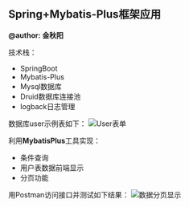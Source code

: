 ## Spring+Mybatis-Plus框架应用

**@author: 金秋阳**

技术栈：

- SpringBoot
- Mybatis-Plus
- Mysql数据库
- Druid数据库连接池
- logback日志管理

数据库user示例表如下：
![User表单](https://burningblog.oss-cn-shanghai.aliyuncs.com/img/20200214111953.png)

利用**MybatisPlus**工具实现：

- 条件查询
- 用户表数据前端显示
- 分页功能

用Postman访问接口并测试如下结果：
![数据分页显示](https://burningblog.oss-cn-shanghai.aliyuncs.com/img/20200214113429.png)